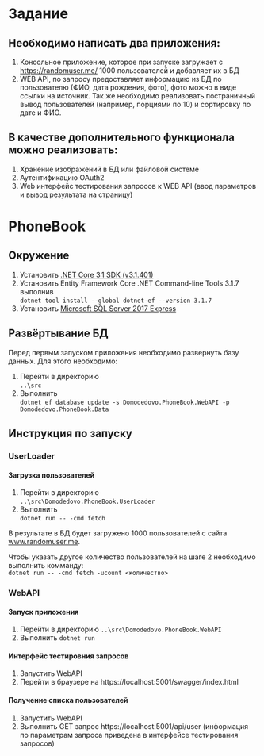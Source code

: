 # Задание

## Необходимо написать два приложения:
1. Консольное приложение, которое при запуске загружает с https://randomuser.me/ 1000 пользователей и добавляет их в БД
2. WEB API, по запросу предоставляет информацию из БД по пользователю (ФИО, дата рождения, фото), фото можно в виде ссылки на источник. Так же необходимо реализовать постраничный вывод пользователей (например, порциями по 10) и сортировку по дате и ФИО.

## В качестве дополнительного функционала можно реализовать:
1. Хранение изображений в БД или файловой системе
2. Аутентификацию OAuth2
3. Web интерфейс тестирования запросов к WEB API (ввод параметров и вывод
результата на страницу)

# PhoneBook

## Окружение
1. Установить [.NET Core 3.1 SDK (v3.1.401)](https://download.visualstudio.microsoft.com/download/pr/547f9f81-599a-4b58-9322-d1d158385df6/ebe3e02fd54c29487ac32409cb20d352/dotnet-sdk-3.1.401-win-x64.exe)
2. Установить Entity Framework Core .NET Command-line Tools 3.1.7 выполнив  
`dotnet tool install --global dotnet-ef --version 3.1.7`
3. Установить [Microsoft SQL Server 2017 Express](https://www.microsoft.com/ru-RU/download/details.aspx?id=55994)

## Развёртывание БД
Перед первым запуском приложения необходимо развернуть базу данных. Для этого необходимо:
1. Перейти в директорию  
`..\src`
2. Выполнить  
`dotnet ef database update -s Domodedovo.PhoneBook.WebAPI -p Domodedovo.PhoneBook.Data`

## Инструкция по запуску
### UserLoader
#### Загрузка пользователей

1. Перейти в директорию  
`..\src\Domodedovo.PhoneBook.UserLoader`
2. Выполнить  
`dotnet run -- -cmd fetch`

В результате в БД будет загружено 1000 пользователей с сайта www.randomuser.me.

Чтобы указать другое количество пользователей на шаге 2 необходимо выполнить комманду:  
`dotnet run -- -cmd fetch -ucount <количество>`

### WebAPI
#### Запуск приложения
1. Перейти в директорию
`..\src\Domodedovo.PhoneBook.WebAPI`
2. Выполнить
`dotnet run`

#### Интерфейс тестировния запросов
1. Запустить WebAPI
2. Перейти в браузере на https://localhost:5001/swagger/index.html

#### Получение списка пользователей
1. Запустить WebAPI
2. Выполнить GET запрос https://localhost:5001/api/user (информация по параметрам запроса приведена в интерфейсе тестирования запросов)
